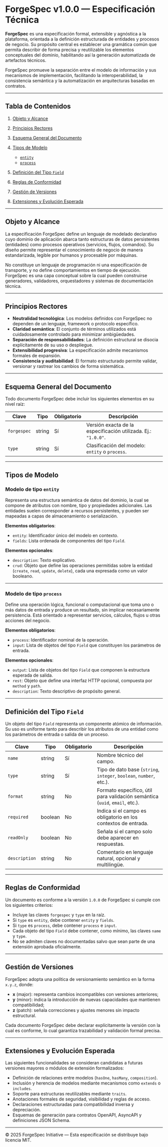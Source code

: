 # ForgeSpec v1.0.0 — Especificación Técnica

**ForgeSpec** es una especificación formal, extensible y agnóstica a la plataforma, orientada a la definición estructurada de entidades y procesos de negocio. Su propósito central es establecer una gramática común que permita describir de forma precisa y reutilizable los elementos conceptuales del dominio, habilitando así la generación automatizada de artefactos técnicos.

ForgeSpec promueve la separación entre el modelo de información y sus mecanismos de implementación, facilitando la interoperabilidad, la consistencia semántica y la automatización en arquitecturas basadas en contratos.

---

## Tabla de Contenidos

1. [Objeto y Alcance](#objeto-y-alcance)
2. [Principios Rectores](#principios-rectores)
3. [Esquema General del Documento](#esquema-general-del-documento)
4. [Tipos de Modelo](#tipos-de-modelo)

   * [`entity`](#modelo-de-tipo-entity)
   * [`process`](#modelo-de-tipo-process)
5. [Definición del Tipo `Field`](#definición-del-tipo-field)
6. [Reglas de Conformidad](#reglas-de-conformidad)
7. [Gestión de Versiones](#gestión-de-versiones)
8. [Extensiones y Evolución Esperada](#extensiones-y-evolución-esperada)

---

## Objeto y Alcance

La especificación ForgeSpec define un lenguaje de modelado declarativo cuyo dominio de aplicación abarca tanto estructuras de datos persistentes (entidades) como procesos operativos (servicios, flujos, comandos). Su diseño permite representar el conocimiento de negocio de manera estandarizada, legible por humanos y procesable por máquinas.

No constituye un lenguaje de programación ni una especificación de transporte, y no define comportamientos en tiempo de ejecución. ForgeSpec es una capa conceptual sobre la cual pueden construirse generadores, validadores, orquestadores y sistemas de documentación técnica.

---

## Principios Rectores

* **Neutralidad tecnológica**: Los modelos definidos con ForgeSpec no dependen de un lenguaje, framework o protocolo específico.
* **Claridad semántica**: El conjunto de términos utilizados está cuidadosamente controlado para minimizar ambigüedades.
* **Separación de responsabilidades**: La definición estructural se disocia explícitamente de su uso o despliegue.
* **Extensibilidad progresiva**: La especificación admite mecanismos formales de expansión.
* **Consistencia y auditabilidad**: El formato estructurado permite validar, versionar y rastrear los cambios de forma sistemática.

---

## Esquema General del Documento

Todo documento ForgeSpec debe incluir los siguientes elementos en su nivel raíz:

| Clave       | Tipo   | Obligatorio | Descripción                                                    |
| ----------- | ------ | ----------- | -------------------------------------------------------------- |
| `forgespec` | string | Sí          | Versión exacta de la especificación utilizada. Ej.: `"1.0.0"`. |
| `type`      | string | Sí          | Clasificación del modelo: `entity` o `process`.                |

---

## Tipos de Modelo

### Modelo de tipo `entity`

Representa una estructura semántica de datos del dominio, la cual se compone de atributos con nombre, tipo y propiedades adicionales. Las entidades suelen corresponder a recursos persistentes, y pueden ser mapeadas a capas de almacenamiento o serialización.

**Elementos obligatorios**:

* `entity`: Identificador único del modelo en contexto.
* `fields`: Lista ordenada de componentes del tipo `Field`.

**Elementos opcionales**:

* `description`: Texto explicativo.
* `crud`: Objeto que define las operaciones permitidas sobre la entidad (`create`, `read`, `update`, `delete`), cada una expresada como un valor booleano.

---

### Modelo de tipo `process`

Define una operación lógica, funcional o computacional que toma uno o más datos de entrada y produce un resultado, sin implicar necesariamente persistencia. Está orientado a representar servicios, cálculos, flujos u otras acciones del negocio.

**Elementos obligatorios**:

* `process`: Identificador nominal de la operación.
* `input`: Lista de objetos del tipo `Field` que constituyen los parámetros de entrada.

**Elementos opcionales**:

* `output`: Lista de objetos del tipo `Field` que componen la estructura esperada de salida.
* `rest`: Objeto que define una interfaz HTTP opcional, compuesta por `method` y `path`.
* `description`: Texto descriptivo de propósito general.

---

## Definición del Tipo `Field`

Un objeto del tipo `Field` representa un componente atómico de información. Su uso es uniforme tanto para describir los atributos de una entidad como los parámetros de entrada o salida de un proceso.

| Clave         | Tipo    | Obligatorio | Descripción                                                                 |
| ------------- | ------- | ----------- | --------------------------------------------------------------------------- |
| `name`        | string  | Sí          | Nombre técnico del campo.                                                   |
| `type`        | string  | Sí          | Tipo de dato base (`string`, `integer`, `boolean`, `number`, etc.).         |
| `format`      | string  | No          | Formato específico, útil para validación semántica (`uuid`, `email`, etc.). |
| `required`    | boolean | No          | Indica si el campo es obligatorio en los contextos de entrada.              |
| `readOnly`    | boolean | No          | Señala si el campo solo debe aparecer en respuestas.                        |
| `description` | string  | No          | Comentario en lenguaje natural, opcional y multilingüe.                     |

---

## Reglas de Conformidad

Un documento es conforme a la versión `1.0.0` de ForgeSpec si cumple con los siguientes criterios:

* Incluye las claves `forgespec` y `type` en la raíz.
* Si `type` es `entity`, debe contener `entity` y `fields`.
* Si `type` es `process`, debe contener `process` e `input`.
* Cada objeto del tipo `Field` debe contener, como mínimo, las claves `name` y `type`.
* No se admiten claves no documentadas salvo que sean parte de una extensión aprobada oficialmente.

---

## Gestión de Versiones

ForgeSpec adopta una política de versionamiento semántico en la forma `x.y.z`, donde:

* **x** (major): representa cambios incompatibles con versiones anteriores;
* **y** (minor): indica la introducción de nuevas capacidades que mantienen compatibilidad;
* **z** (patch): señala correcciones y ajustes menores sin impacto estructural.

Cada documento ForgeSpec debe declarar explícitamente la versión con la cual es conforme, lo cual garantiza trazabilidad y validación formal precisa.

---

## Extensiones y Evolución Esperada

Las siguientes funcionalidades se consideran candidatas a futuras versiones mayores o módulos de extensión formalizados:

* Definición de relaciones entre modelos (`hasOne`, `hasMany`, `composition`).
* Inclusión y herencia de modelos mediante mecanismos como `extends` o `includes`.
* Soporte para estructuras reutilizables mediante `traits`.
* Anotaciones formales de seguridad, visibilidad y reglas de acceso.
* Declaraciones estructuradas para compatibilidad inversa y depreciación.
* Esquemas de generación para contratos OpenAPI, AsyncAPI y definiciones JSON Schema.

---

© 2025 ForgeSpec Initiative — Esta especificación se distribuye bajo licencia MIT.
